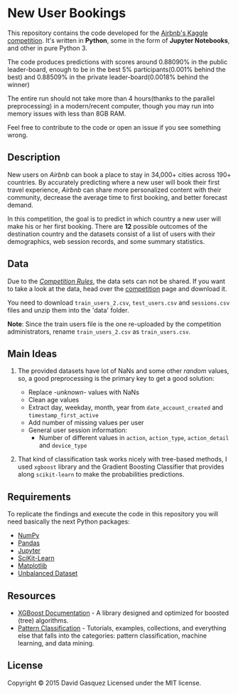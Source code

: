 New User Bookings
=================

This repository contains the code developed for the [Airbnb's Kaggle
competition][competition]. It's written in **Python**, some in the form
of **Jupyter Notebooks**, and other in pure Python 3.

The code produces predictions with scores around 0.88090% in the public
leader-board, enough to be in the best 5% participants(0.001% behind the best)
and 0.88509% in the private leader-board(0.0018% behind the winner)

The entire run should not take more than 4 hours(thanks to the parallel
preprocessing) in a modern/recent computer, though you may run into memory
issues with less than 8GB RAM.

Feel free to contribute to the code or open an issue if you see something wrong.

[competition]: https://www.kaggle.com/c/airbnb-recruiting-new-user-bookings


Description
-----------

New users on *Airbnb* can book a place to stay in 34,000+ cities across 190+
countries. By accurately predicting where a new user will book their first
travel experience, *Airbnb* can share more personalized content with their
community, decrease the average time to first booking, and better forecast
demand.

In this competition, the goal is to predict in which country a new user
will make his or her first booking. There are **12** possible outcomes of the
destination country and the datasets consist of a list of users with their
demographics, web session records, and some summary statistics.

Data
----

Due to the [*Competition Rules*][rules], the data sets can not be shared. If
you want to take a look at the data, head over the [competition][competition]
page and download it.

You need to download `train_users_2.csv`, `test_users.csv` and `sessions.csv`
files and unzip them into the 'data' folder.

**Note**: Since the train users file is the one re-uploaded by the competition
administrators, rename `train_users_2.csv` as `train_users.csv`.

[rules]: https://www.kaggle.com/c/airbnb-recruiting-new-user-bookings/rules

Main Ideas
----------

1. The provided datasets have lot of NaNs and some other *random* values, so, a
good preprocessing is the primary key to get a good solution:
    - Replace *-unknown-* values with NaNs
    - Clean age values
    - Extract day, weekday, month, year from `date_account_created`
    and `timestamp_first_active`
    - Add number of missing values per user
    - General user session information:
        - Number of different values in `action`, `action_type`,
        `action_detail` and `device_type`

2. That kind of classification task works nicely with tree-based methods, I
used `xgboost` library and the Gradient Boosting Classifier that provides along
`scikit-learn` to make the probabilities predictions.

Requirements
------------
To replicate the findings and execute the code in this repository you will need
basically the next Python packages:

- [NumPy](http://www.numpy.org/)
- [Pandas](http://pandas.pydata.org/)
- [Jupyter](http://jupyter.org/)
- [SciKit-Learn](http://scikit-learn.org/stable/)
- [Matplotlib](http://matplotlib.org/)
- [Unbalanced Dataset](https://github.com/fmfn/UnbalancedDataset)

Resources
---------

- [XGBoost Documentation](https://xgboost.readthedocs.org) - A library designed
and optimized for boosted (tree) algorithms.
- [Pattern Classification](https://github.com/rasbt/pattern_classification) -
Tutorials, examples, collections, and everything else that falls into the
categories: pattern classification, machine learning, and data mining.

License
-------

Copyright © 2015 David Gasquez
Licensed under the MIT license.
